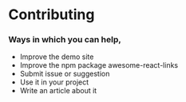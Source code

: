 # Contributing

### Ways in which you can help,

- Improve the demo site
- Improve the npm package awesome-react-links
- Submit issue or suggestion
- Use it in your project
- Write an article about it
